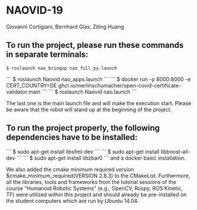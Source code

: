 # NAOVID-19
Giovanni Cortigiani, Bernhard Glas, Ziting Huang


## To run the project, please run these commands in separate terminals:

```
$ roslaunch nao_bringup nao_full_py.launch
```
´´´
$ roslaunch Naovid nao_apps.launch
´´´
´´´
$ docker run -p 8000:8000 -e CERT_COUNTRY=DE ghcr.io/merlinschumacher/open-covid-certificate-validator:main
´´´
´´´
$ roslaunch Naovid nao.launch
´´´

The last one is the main launch file and will make the execution start.
Please be aware that the robot will stand up at the beginning of the project.

## To run the project properly, the following dependencies have to be installed:
´´´
$ sudo apt-get install libsfml-dev
´´´
´´´
$ sudo apt-get install libboost-all-dev
´´´
´´´
$ sudo apt-get install libzbar0
´´´
and a docker basic installation.

We also added the cmake minimum required version $cmake_minimum_required(VERSION 2.8.3) to the CMakeList. 
Furthermore, all the libraries, tools and frameworks from the tutorial sessions of the course "Humanoid Robotic
Systems" (e.g., OpenCV, Rospy, ROS Kinetic, TF) were utilized within this project and should already be pre-installed
on the student computers which are run by Ubuntu 14.04.
